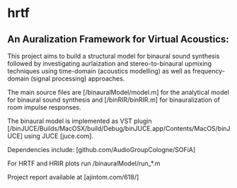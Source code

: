 # hrtf
## An Auralization Framework for Virtual Acoustics:

This project aims to build a structural model for binaural sound synthesis followed by investigating aurlaization and stereo-to-binaural upmixing techniques using time-domain (acoustics modelling) as well as frequency-domain (signal processing) approaches.

The main source files are [/binauralModel/model.m] for the analytical model for binaural sound synthesis and [/binRIR/binRIR.m] for binauralization of room impulse responses.

The binaural model is implemented as VST plugin [/binJUCE/Builds/MacOSX/build/Debug/binJUCE.app/Contents/MacOS/binJUCE] using JUCE [juce.com].

Dependencies include: [github.com/AudioGroupCologne/SOFiA]

For HRTF and HRIR plots run /binauralModel/run_*.m


Project report available at [ajintom.com/618/]
